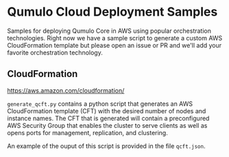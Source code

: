 # Qumulo Cloud Deployment Samples
Samples for deploying Qumulo Core in AWS using popular orchestration
technologies.  Right now we have a sample script to generate a custom
AWS CloudFormation template but please open an issue or PR and we'll
add your favorite orchestration technology.

## CloudFormation
https://aws.amazon.com/cloudformation/

`generate_qcft.py` contains a python script that generates an AWS CloudFormation
template (CFT) with the desired number of nodes and instance names. The CFT that
is generated will contain a preconfigured AWS Security Group that enables the
cluster to serve clients as well as opens ports for management, replication,
and clustering.

An example of the ouput of this script is provided in the file `qcft.json`.

